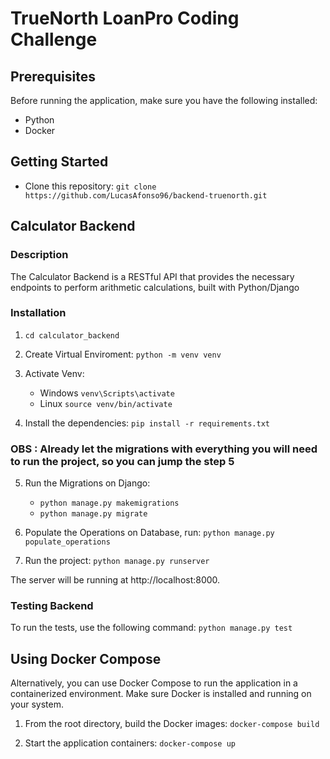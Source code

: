 # TrueNorth LoanPro Coding Challenge

## Prerequisites

Before running the application, make sure you have the following installed:

- Python
- Docker

## Getting Started
- Clone this repository:
`git clone https://github.com/LucasAfonso96/backend-truenorth.git`


## Calculator Backend

### Description
The Calculator Backend is a RESTful API that provides the necessary endpoints to perform arithmetic calculations, built with Python/Django

### Installation

1. `cd calculator_backend`

2. Create Virtual Enviroment: `python -m venv venv`

3. Activate Venv:
    - Windows `venv\Scripts\activate`
    - Linux  `source venv/bin/activate`

4. Install the dependencies: `pip install -r requirements.txt`

### OBS : Already let the migrations with everything you will need to run the project, so you can jump the step 5
5. Run the Migrations on Django: 
    - `python manage.py makemigrations`
    - `python manage.py migrate`

6. Populate the Operations on Database, run: `python manage.py populate_operations`

7. Run the project:
    `python manage.py runserver`

The server will be running at http://localhost:8000.


### Testing Backend
To run the tests, use the following command: `python manage.py test`

## Using Docker Compose

Alternatively, you can use Docker Compose to run the application in a containerized environment. Make sure Docker is installed and running on your system.

1. From the root directory, build the Docker images: `docker-compose build`

2. Start the application containers: `docker-compose up`

